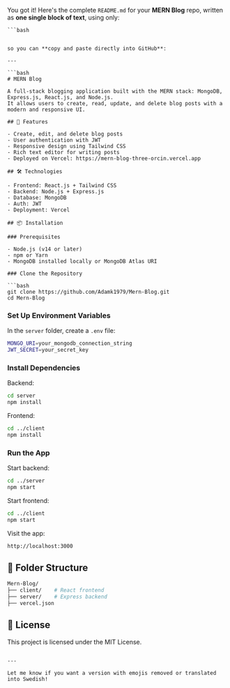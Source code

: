 You got it! Here's the complete `README.md` for your **MERN Blog** repo, written as **one single block of text**, using only:

```
```bash
```
```

so you can **copy and paste directly into GitHub**:

---

```bash
# MERN Blog

A full-stack blogging application built with the MERN stack: MongoDB, Express.js, React.js, and Node.js.  
It allows users to create, read, update, and delete blog posts with a modern and responsive UI.

## 🚀 Features

- Create, edit, and delete blog posts  
- User authentication with JWT  
- Responsive design using Tailwind CSS  
- Rich text editor for writing posts  
- Deployed on Vercel: https://mern-blog-three-orcin.vercel.app

## 🛠️ Technologies

- Frontend: React.js + Tailwind CSS  
- Backend: Node.js + Express.js  
- Database: MongoDB  
- Auth: JWT  
- Deployment: Vercel

## 📦 Installation

### Prerequisites

- Node.js (v14 or later)  
- npm or Yarn  
- MongoDB installed locally or MongoDB Atlas URI

### Clone the Repository

```bash
git clone https://github.com/Adamk1979/Mern-Blog.git
cd Mern-Blog
```

### Set Up Environment Variables

In the `server` folder, create a `.env` file:

```bash
MONGO_URI=your_mongodb_connection_string
JWT_SECRET=your_secret_key
```

### Install Dependencies

Backend:

```bash
cd server
npm install
```

Frontend:

```bash
cd ../client
npm install
```

### Run the App

Start backend:

```bash
cd ../server
npm start
```

Start frontend:

```bash
cd ../client
npm start
```

Visit the app:

```bash
http://localhost:3000
```

## 📁 Folder Structure

```bash
Mern-Blog/
├── client/    # React frontend
├── server/    # Express backend
├── vercel.json
```

## 📄 License

This project is licensed under the MIT License.
```

---

Let me know if you want a version with emojis removed or translated into Swedish!
